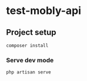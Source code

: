 # test-mobly-api

## Project setup
```
composer install
```

### Serve dev mode
```
php artisan serve
```
